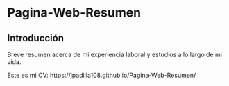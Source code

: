 # Pagina-Web-Resumen
## Introducción
Breve resumen acerca de mi experiencia laboral y estudios a lo largo de mi vida.
</p>
Este es mi CV: https://jpadilla108.github.io/Pagina-Web-Resumen/
